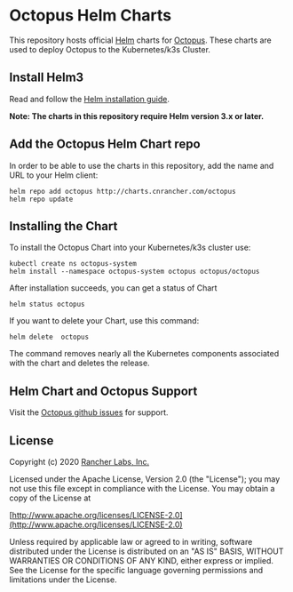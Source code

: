 # Octopus Helm Charts

This repository hosts official [Helm](https://helm.sh/) charts for [Octopus](https://github.com/cnrancher/octopus). These charts are used to deploy Octopus to the Kubernetes/k3s Cluster.

## Install Helm3

Read and follow the [Helm installation guide](https://helm.sh/docs/intro/install/).

**Note: The charts in this repository require Helm version 3.x or later.** 

## Add the Octopus Helm Chart repo

In order to be able to use the charts in this repository, add the name and URL to your Helm client:

```console
helm repo add octopus http://charts.cnrancher.com/octopus
helm repo update
```

## Installing the Chart

To install the Octopus Chart into your Kubernetes/k3s cluster use:
```
kubectl create ns octopus-system
helm install --namespace octopus-system octopus octopus/octopus
```

After installation succeeds, you can get a status of Chart
```
helm status octopus
```

If you want to delete your Chart, use this command:
```
helm delete  octopus
```

The command removes nearly all the Kubernetes components associated with the
chart and deletes the release.

## Helm Chart and Octopus Support

Visit the [Octopus github issues](https://github.com/cnrancher/octopus/issues/) for support.

## License
Copyright (c) 2020 [Rancher Labs, Inc.](http://rancher.com)

Licensed under the Apache License, Version 2.0 (the "License");
you may not use this file except in compliance with the License.
You may obtain a copy of the License at

[http://www.apache.org/licenses/LICENSE-2.0](http://www.apache.org/licenses/LICENSE-2.0)

Unless required by applicable law or agreed to in writing, software
distributed under the License is distributed on an "AS IS" BASIS,
WITHOUT WARRANTIES OR CONDITIONS OF ANY KIND, either express or implied.
See the License for the specific language governing permissions and
limitations under the License.
    
